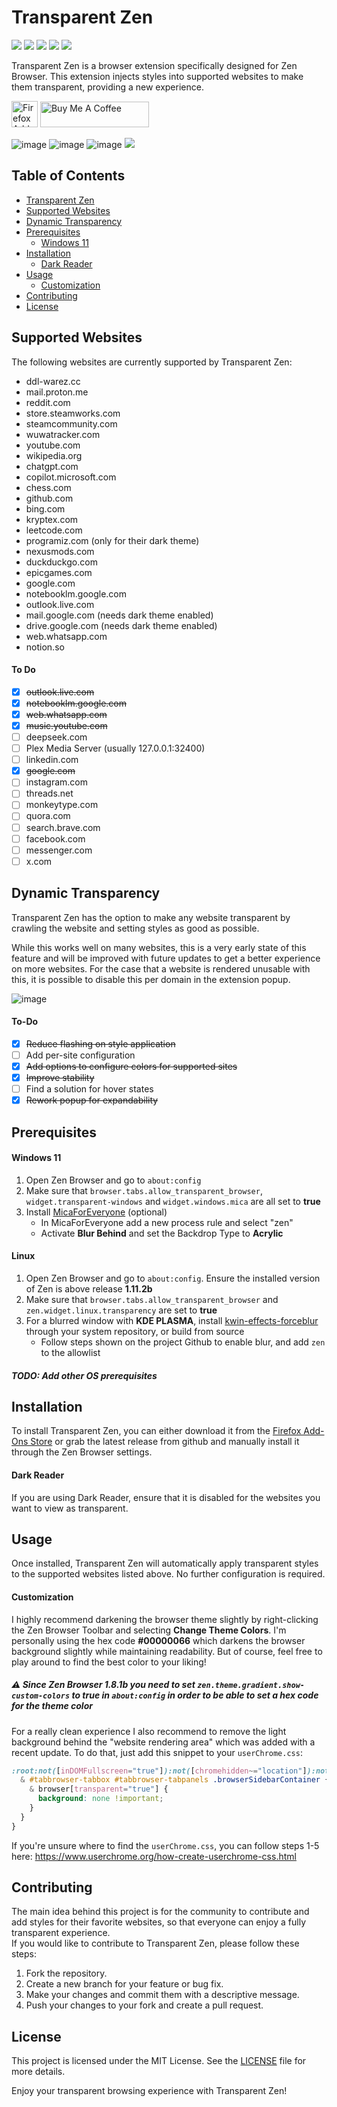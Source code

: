 # Transparent Zen

<p>
    <a href="https://opensource.org/licenses/MIT"><img src="https://img.shields.io/badge/License-MIT-yellow.svg"></a>
    <a href="https://github.com/frostybiscuit/transparent-zen"><img src="https://img.shields.io/github/languages/top/frostybiscuit/transparent-zen"></a>
    <a href="https://github.com/frostybiscuit/transparent-zen/issues"><img src="https://img.shields.io/github/issues/frostybiscuit/transparent-zen?label=Issues"></a>
    <a href="https://github.com/frostybiscuit/transparent-zen/releases"><img src="https://img.shields.io/github/downloads/frostybiscuit/transparent-zen/total?label=Total%20Downloads"></a>
    <a href="https://github.com/frostybiscuit/transparent-zen/releases/latest"><img src="https://img.shields.io/github/v/release/frostybiscuit/transparent-zen?label=Latest%20Release"></a>
</p>

Transparent Zen is a browser extension specifically designed for Zen Browser. This extension injects styles into supported websites to make them transparent, providing a new experience.

<p>
    <a href="https://addons.mozilla.org/en-US/firefox/addon/transparent-zen/"><img alt="Firefox Add-Ons" src="https://blog.mozilla.org/addons/files/2015/11/get-the-addon.png" height="42"></a>
    <a href="https://www.buymeacoffee.com/frostybiscuit" target="_blank"><img src="https://cdn.buymeacoffee.com/buttons/default-orange.png" alt="Buy Me A Coffee" height="41" width="174"></a>
</p>

![image](https://github.com/user-attachments/assets/98340649-945a-439c-a5a3-d9794434369c)
![image](https://github.com/user-attachments/assets/daed97cd-9533-4b17-83da-4107defece39)
![image](https://github.com/user-attachments/assets/df0adf7d-2b71-4e2c-90ab-011bb5958de4)
<img src="https://github.com/frostybiscuit/transparent-zen/blob/master/assets/images/github/Preview_SettingsPage.gif?raw=true">

## Table of Contents

- [Transparent Zen](#transparent-zen)
- [Supported Websites](#supported-websites)
- [Dynamic Transparency](#dynamic-transparency)
- [Prerequisites](#prerequisites)
    - [Windows 11](#windows-11)
- [Installation](#installation)
    - [Dark Reader](#dark-reader)
- [Usage](#usage)
    - [Customization](#customization)
- [Contributing](#contributing)
- [License](#license)

## Supported Websites

The following websites are currently supported by Transparent Zen:

- ddl-warez.cc
- mail.proton.me
- reddit.com
- store.steamworks.com
- steamcommunity.com
- wuwatracker.com
- youtube.com
- wikipedia.org
- chatgpt.com
- copilot.microsoft.com
- chess.com
- github.com
- bing.com
- kryptex.com
- leetcode.com
- programiz.com (only for their dark theme)
- nexusmods.com
- duckduckgo.com
- epicgames.com
- google.com
- notebooklm.google.com
- outlook.live.com
- mail.google.com (needs dark theme enabled)
- drive.google.com (needs dark theme enabled)
- web.whatsapp.com
- notion.so

#### To Do
- [x] ~~outlook.live.com~~
- [x] ~~notebooklm.google.com~~
- [x] ~~web.whatsapp.com~~
- [x] ~~music.youtube.com~~
- [ ] deepseek.com
- [ ] Plex Media Server (usually 127.0.0.1:32400)
- [ ] linkedin.com
- [x] ~~google.com~~
- [ ] instagram.com
- [ ] threads.net
- [ ] monkeytype.com
- [ ] quora.com
- [ ] search.brave.com
- [ ] facebook.com
- [ ] messenger.com
- [ ] x.com

## Dynamic Transparency
Transparent Zen has the option to make any website transparent by crawling the website and setting styles as good as possible.

While this works well on many websites, this is a very early state of this feature and will be improved with future updates to get a better experience on more websites. For the case that a website is rendered unusable with this, it is possible to disable this per domain in the extension popup.

![image](https://github.com/user-attachments/assets/bb86f9d3-2fe8-4143-a86e-df917babe59d)

#### To-Do
- [x] ~~Reduce flashing on style application~~
- [ ] Add per-site configuration
- [x] ~~Add options to configure colors for supported sites~~
- [x] ~~Improve stability~~
- [ ] Find a solution for hover states
- [x] ~~Rework popup for expandability~~

## Prerequisites
#### Windows 11
1. Open Zen Browser and go to `about:config`
2. Make sure that `browser.tabs.allow_transparent_browser`, `widget.transparent-windows` and `widget.windows.mica` are all set to **true**
3. Install [MicaForEveryone](https://github.com/MicaForEveryone/MicaForEveryone) (optional)
    - In MicaForEveryone add a new process rule and select "zen"
    - Activate **Blur Behind** and set the Backdrop Type to **Acrylic**

#### Linux
1. Open Zen Browser and go to `about:config`. Ensure the installed version of Zen is above release **1.11.2b**
2. Make sure that `browser.tabs.allow_transparent_browser` and `zen.widget.linux.transparency` are set to **true**
3. For a blurred window with **KDE PLASMA**, install [kwin-effects-forceblur](https://github.com/taj-ny/kwin-effects-forceblur) through your system repository, or build from source
    - Follow steps shown on the project Github to enable blur, and add `zen` to the allowlist

##### TODO: Add other OS prerequisites

## Installation

To install Transparent Zen, you can either download it from the [Firefox Add-Ons Store](https://addons.mozilla.org/en-US/firefox/addon/transparent-zen) or grab the latest release from github and manually install it through the Zen Browser settings.

#### Dark Reader
If you are using Dark Reader, ensure that it is disabled for the websites you want to view as transparent.

## Usage

Once installed, Transparent Zen will automatically apply transparent styles to the supported websites listed above. No further configuration is required.

#### Customization
I highly recommend darkening the browser theme slightly by right-clicking the Zen Browser Toolbar and selecting **Change Theme Colors**. I'm personally using the hex code **#00000066** which darkens the browser background slightly while maintaining readability. But of course, feel free to play around to find the best color to your liking!

##### ⚠️ Since Zen Browser 1.8.1b you need to set `zen.theme.gradient.show-custom-colors` to **true** in `about:config` in order to be able to set a hex code for the theme color

For a really clean experience I also recommend to remove the light background behind the "website rendering area" which was added with a recent update. To do that, just add this snippet to your `userChrome.css`:

```css
:root:not([inDOMFullscreen="true"]):not([chromehidden~="location"]):not([chromehidden~="toolbar"]) {
  & #tabbrowser-tabbox #tabbrowser-tabpanels .browserSidebarContainer {
    & browser[transparent="true"] {
      background: none !important;
    }
  }
}
```
If you're unsure where to find the `userChrome.css`, you can follow steps 1-5 here: https://www.userchrome.org/how-create-userchrome-css.html

## Contributing

The main idea behind this project is for the community to contribute and add styles for their favorite websites, so that everyone can enjoy a fully transparent experience.
<br>
If you would like to contribute to Transparent Zen, please follow these steps:

1. Fork the repository.
2. Create a new branch for your feature or bug fix.
3. Make your changes and commit them with a descriptive message.
4. Push your changes to your fork and create a pull request.

## License

This project is licensed under the MIT License. See the [LICENSE](LICENSE) file for more details.

Enjoy your transparent browsing experience with Transparent Zen!
